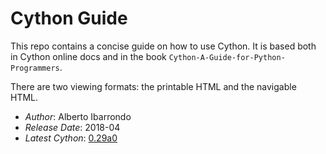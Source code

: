 # Cython Guide
This repo contains a concise guide on how to use Cython. It is based both in Cython online docs and in the book `Cython-A-Guide-for-Python-Programmers`.

There are two viewing formats: the printable HTML and the navigable HTML.

   - _Author_: Alberto Ibarrondo
   - _Release Date_: 2018-04
   - _Latest Cython_: [0.29a0](https://cython.readthedocs.io/en/latest/index.html)